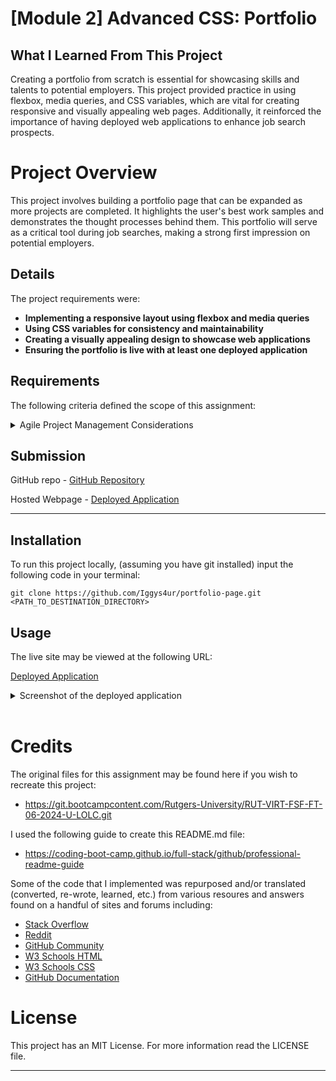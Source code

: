 # [Module 2] Advanced CSS: Portfolio

## What I Learned From This Project
Creating a portfolio from scratch is essential for showcasing skills and talents to potential employers. This project provided practice in using flexbox, media queries, and CSS variables, which are vital for creating responsive and visually appealing web pages. Additionally, it reinforced the importance of having deployed web applications to enhance job search prospects.

# Project Overview
This project involves building a portfolio page that can be expanded as more projects are completed. It highlights the user's best work samples and demonstrates the thought processes behind them. This portfolio will serve as a critical tool during job searches, making a strong first impression on potential employers.

## Details
The project requirements were:

- **Implementing a responsive layout using flexbox and media queries**
- **Using CSS variables for consistency and maintainability**
- **Creating a visually appealing design to showcase web applications**
- **Ensuring the portfolio is live with at least one deployed application**

## Requirements

The following criteria defined the scope of this assignment:

<details>
  <summary>Agile Project Management Considerations</summary>

### 1. User Story:

    AS AN employer
    I WANT to view a potential employee's deployed portfolio of work samples
    SO THAT I can review samples of their work and assess whether they're a good candidate for an open position

### 2. Acceptance Criteria:

    GIVEN I need to sample a potential employee's previous work
    WHEN I load their portfolio
    THEN I am presented with the developer's name, a recent photo or avatar, and links to sections about them, their work, and how to contact them
    WHEN I click one of the links in the navigation
    THEN the UI scrolls to the corresponding section
    WHEN I am presented with the developer's work
    THEN I am presented with a section containing titled images of the developer's applications
    WHEN I click on an image in the portfolio
    THEN I am taken to that deployed application
    WHEN I resize the page or view the site on various screens and devices
    THEN I am presented with a responsive layout that adapts to my viewport

### 3. Mockup:

    The following animation shows the web application's appearance and functionality:

<details>
  <summary>Provided Mockup Screenshot</summary>

![Alt text](./assets/images/02-advanced-css-homework-demo.gif)
  
</details>
    

### 4. Instructions for Submission:

    You are required to submit BOTH of the following for review:

    - The URL of the deployed application.
    - The URL of the GitHub repository that contains your code. Give the repository a unique name and include a README file that describes the project.

</details>

## Submission
GitHub repo
    - [GitHub Repository](https://github.com/Iggys4ur/portfolio-page.git)

Hosted Webpage
    - [Deployed Application]()

---

## Installation
To run this project locally, (assuming you have git installed) input the following code in your terminal:

`git clone https://github.com/Iggys4ur/portfolio-page.git <PATH_TO_DESTINATION_DIRECTORY>`

## Usage
The live site may be viewed at the following URL:

[Deployed Application]()

<details>
  <summary>Screenshot of the deployed application</summary>

![Alt text](./Assets/images/02-advanced-css-homework-demo.gif)

</details>
&nbsp;

# Credits
The original files for this assignment may be found here if you wish to recreate this project:
- https://git.bootcampcontent.com/Rutgers-University/RUT-VIRT-FSF-FT-06-2024-U-LOLC.git

I used the following guide to create this README.md file:
- https://coding-boot-camp.github.io/full-stack/github/professional-readme-guide

Some of the code that I implemented was repurposed and/or translated (converted, re-wrote, learned, etc.) from various resoures and answers found on a handful of sites and forums including:

- [Stack Overflow](https://stackoverflow.com/)
- [Reddit](https://reddit.com/)
- [GitHub Community](https://github.com/orgs/community/discussions/)
- [W3 Schools HTML](https://w3schools.com/html/)
- [W3 Schools CSS](https://w3schools.com/css/)
- [GitHub Documentation](https://docs.github.com/en)

# License
This project has an MIT License. For more information read the LICENSE file.

---